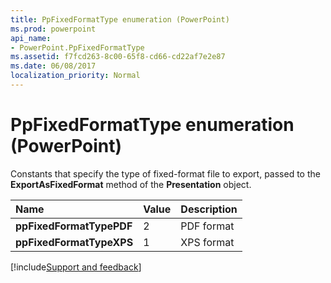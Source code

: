 ```yaml
---
title: PpFixedFormatType enumeration (PowerPoint)
ms.prod: powerpoint
api_name:
- PowerPoint.PpFixedFormatType
ms.assetid: f7fcd263-8c00-65f8-cd66-cd22af7e2e87
ms.date: 06/08/2017
localization_priority: Normal
---
```



# PpFixedFormatType enumeration (PowerPoint)

Constants that specify the type of fixed-format file to export, passed to the  **ExportAsFixedFormat** method of the **Presentation** object.



|Name|Value|Description|
|:-----|:-----|:-----|
|**ppFixedFormatTypePDF**|2|PDF format|
|**ppFixedFormatTypeXPS**|1|XPS format|

[!include[Support and feedback](~/includes/feedback-boilerplate.md)]